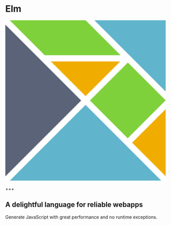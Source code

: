 # Elm

![Elm Logo](assets/elm-logo.png)

+++

## A delightful language for reliable webapps

Generate JavaScript with great performance and no runtime exceptions.
